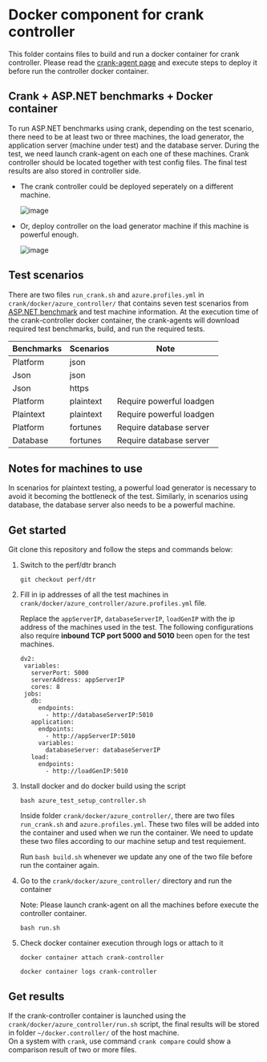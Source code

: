 # Docker component for crank controller

This folder contains files to build and run a docker container for crank controller. Please read the [crank-agent page](https://github.com/weilinwa/crank/blob/perf/dtr/docker/azure_agent/README.md) and execute steps to deploy it before run the 
controller docker container. 

## Crank + ASP.NET benchmarks + Docker container

To run ASP.NET benchmarks using crank, depending on the test scenario, there need to be at least two or three machines, the load generator, the application server 
(machine under test) and the database server. During the test, we need launch crank-agent on each one of these machines. Crank controller should be located together with test 
config files. The final test results are also stored in controller side.

- The crank controller could be deployed seperately on a different machine. 

  ![image](https://user-images.githubusercontent.com/48932302/154745176-c2aa4fcb-2ee6-43e6-bb20-eb37aafe1926.png) 
  

- Or, deploy controller on the load generator machine if this machine is powerful enough. 

  ![image](https://user-images.githubusercontent.com/48932302/154744803-a569babd-5085-460e-87d8-0524018e069c.png)
  

## Test scenarios

There are two files `run_crank.sh` and `azure.profiles.yml` in `crank/docker/azure_controller/` that contains seven test scenarios from [ASP.NET benchmark](https://github.com/aspnet/Benchmarks/tree/main/scenarios) and test machine information. At the execution time of the crank-controller docker container, the crank-agents will download required test benchmarks, build, and run the required tests.

| Benchmarks| Scenarios | Note|
|-----------|-----------|---|
|Platform | json | |
|Json| json||
|Json| https||
|Platform | plaintext |Require powerful loadgen|
|Plaintext | plaintext |Require powerful loadgen|
|Platform | fortunes |Require database server|
|Database | fortunes |Require database server|


## Notes for machines to use

In scenarios for plaintext testing, a powerful load generator is necessary to avoid it becoming the bottleneck of the test. Similarly, in scenarios using database, 
the database server also needs to be a powerful machine. 


## Get started

Git clone this repository and follow the steps and commands below:
 
1. Switch to the perf/dtr branch

    ``` 
    git checkout perf/dtr  
    ```
2. Fill in ip addresses of all the test machines in `crank/docker/azure_controller/azure.profiles.yml` file.

   Replace the `appServerIP`, `databaseServerIP`, `loadGenIP` with the ip address of the machines used in the test.
   The following configurations also require **inbound TCP port 5000 and 5010** been open for the test machines. 
   
   ```
   dv2:
    variables:
      serverPort: 5000
      serverAddress: appServerIP
      cores: 8
    jobs:
      db:
        endpoints:
          - http://databaseServerIP:5010
      application:
        endpoints:
          - http://appServerIP:5010
        variables:
          databaseServer: databaseServerIP
      load:
        endpoints:
          - http://loadGenIP:5010
   
   ```

3. Install docker and do docker build using the script 

    ```
    bash azure_test_setup_controller.sh
    ```
    Inside folder `crank/docker/azure_controller/`, there are two files `run_crank.sh` and `azure.profiles.yml`. These two files will be added into the container and used when 
    we run the container. We need to update these two files according to our machine setup and test requiement. 
    
    Run `bash build.sh` whenever we update any one of the two file before run the container again.
 
4. Go to the `crank/docker/azure_controller/` directory and run the container

   Note: Please launch crank-agent on all the machines before execute the controller container.
   
    ``` 
    bash run.sh 
    ```
5. Check docker container execution through logs or attach to it

    ```
    docker container attach crank-controller
    
    docker container logs crank-controller 
    ```


## Get results

If the crank-controller container is launched using the `crank/docker/azure_controller/run.sh` script, the final results will be stored in folder `~/docker.controller/` of 
the host machine.  
On a system with `crank`, use command `crank compare` could show a comparison result of two or more files.
